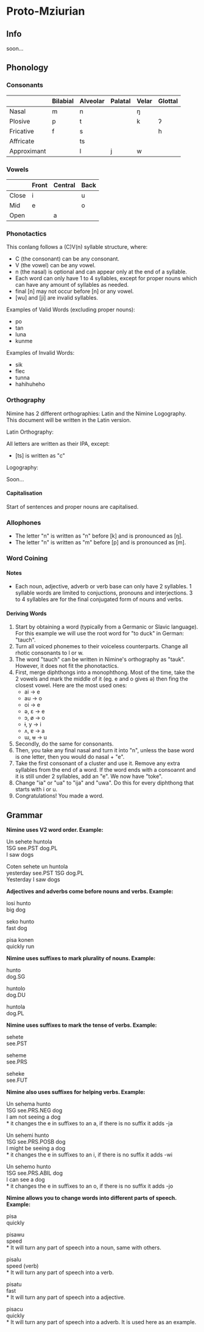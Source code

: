 # Proto-Mziurian

## Info

soon...
 
## Phonology

### Consonants

|             | Bilabial | Alveolar | Palatal | Velar | Glottal |
|-------------|----------|----------|---------|-------|---------|
| Nasal       | m        | n        |         | ŋ     |         |
| Plosive     | p        | t        |         | k     | ʔ       |
| Fricative   | f        | s        |         |       | h       |
| Affricate   |          | ts       |         |       |         |
| Approximant |          | l        | j       | w     |         |

### Vowels

|           | Front | Central | Back |
|-----------|-------|---------|------|
| Close     | i     |         | u    |
| Mid       | e     |         | o    |
| Open      |       | a       |      |

### Phonotactics

This conlang follows a (C)V(n) syllable structure, where:

* C (the consonant) can be any consonant.
* V (the vowel) can be any vowel.
* n (the nasal) is optional and can appear only at the end of a syllable.
* Each word can only have 1 to 4 syllables, except for proper nouns which can have any amount of syllables as needed.
* final [n] may not occur before [n] or any vowel.
* [wu] and [ji] are invalid syllables.

Examples of Valid Words (excluding proper nouns):

* po
* tan
* luna
* kunme

Examples of Invalid Words:

* sik
* flec
* tunna
* hahihuheho

### Orthography

Nimine has 2 different orthographies: Latin and the Nimine Logography. This document will be written in the Latin version.

Latin Orthography:

All letters are written as their IPA, except:
* [ts] is written as "c"

Logography:

Soon...

#### Capitalisation

Start of sentences and proper nouns are capitalised.

### Allophones

* The letter "n" is written as "n" before [k] and is pronounced as [ŋ].
* The letter "n" is written as "m" before [p] and is pronounced as [m].

### Word Coining

#### Notes

* Each noun, adjective, adverb or verb base can only have 2 syllables. 1 syllable words are limited to conjuctions, pronouns and interjections. 3 to 4 syllables are for the final conjugated form of nouns and verbs.

#### Deriving Words

1. Start by obtaining a word (typically from a Germanic or Slavic language). For this example we will use the root word for "to duck" in German: "tauch".
2. Turn all voiced phonemes to their voiceless counterparts. Change all rhotic consonants to l or w.
3. The word "tauch" can be written in Nimine's orthography as "tauk". However, it does not fit the phonotactics.
4. First, merge diphthongs into a monophthong. Most of the time, take the 2 vowels and mark the middle of it (eg. e and o gives ə) then fing the closest vowel. Here are the most used ones:
   * ai -> e
   * au -> o
   * oi -> e
   * ə, ɛ -> e
   * ɔ, ø -> o
   * ɨ, y -> i
   * ʌ, ɐ -> a
   * ɯ, ʉ -> u
5. Secondly, do the same for consonants.
6. Then, you take any final nasal and turn it into "n", unless the base word is one letter, then you would do nasal + "e".
7. Take the first consonant of a cluster and use it. Remove any extra syllables from the end of a word. If the word ends with a consoannt and it is still under 2 syllables, add an "e". We now have "toke".
8. Change "ia" or "ua" to "ija" and "uwa". Do this for every diphthong that starts with i or u.
9. Congratulations! You made a word.

## Grammar

**Nimine uses V2 word order. Example:**

Un sehete huntola  
1SG see.PST dog.PL  
I saw dogs

Coten sehete un huntola  
yesterday see.PST 1SG dog.PL  
Yesterday I saw dogs

**Adjectives and adverbs come before nouns and verbs. Example:**

losi hunto  
big dog

seko hunto  
fast dog

pisa konen  
quickly run

**Nimine uses suffixes to mark plurality of nouns. Example:**

hunto   
dog.SG

huntolo  
dog.DU

huntola  
dog.PL

**Nimine uses suffixes to mark the tense of verbs. Example:**

sehete  
see.PST

seheme  
see.PRS

seheke  
see.FUT

**Nimine also uses suffixes for helping verbs. Example:**

Un sehema hunto  
1SG see.PRS.NEG dog  
I am not seeing a dog  
\* it changes the e in suffixes to an a, if there is no suffix it adds -ja

Un sehemi hunto  
1SG see.PRS.POSB dog  
I might be seeing a dog  
\* it changes the e in suffixes to an i, if there is no suffix it adds -wi

Un sehemo hunto  
1SG see.PRS.ABIL dog  
I can see a dog  
\* it changes the e in suffixes to an o, if there is no suffix it adds -jo

**Nimine allows you to change words into different parts of speech. Example:**

pisa  
quickly

pisawu  
speed  
\* It will turn any part of speech into a noun, same with others.

pisalu  
speed (verb)  
\* It will turn any part of speech into a verb.

pisatu  
fast  
\* It will turn any part of speech into a adjective.

pisacu  
quickly  
\* It will turn any part of speech into a adverb. It is used here as an example.
